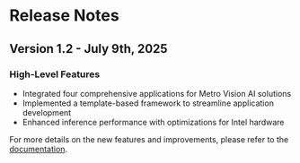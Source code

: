 # Release Notes

## Version 1.2 - July 9th, 2025

### High-Level Features
- Integrated four comprehensive applications for Metro Vision AI solutions
- Implemented a template-based framework to streamline application development
- Enhanced inference performance with optimizations for Intel hardware


For more details on the new features and improvements, please refer to the [documentation](Overview.md).

